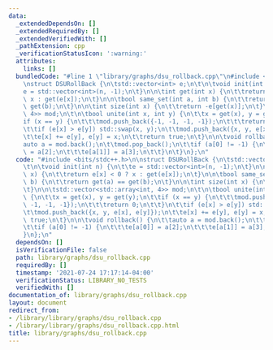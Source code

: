 ```yaml
---
data:
  _extendedDependsOn: []
  _extendedRequiredBy: []
  _extendedVerifiedWith: []
  _pathExtension: cpp
  _verificationStatusIcon: ':warning:'
  attributes:
    links: []
  bundledCode: "#line 1 \"library/graphs/dsu_rollback.cpp\"\n#include <bits/stdc++.h>\n\
    \nstruct DSURollBack {\n\tstd::vector<int> e;\n\t\n\tvoid init(int n) {\n\t\t\
    e = std::vector<int>(n, -1);\n\t}\n\n\tint get(int x) {\n\t\treturn e[x] < 0 ?\
    \ x : get(e[x]);\n\t}\n\n\tbool same_set(int a, int b) {\n\t\treturn get(a) ==\
    \ get(b);\n\t}\n\n\tint size(int x) {\n\t\treturn -e[get(x)];\n\t}\n\n\tstd::vector<std::array<int,\
    \ 4>> mod;\n\t\n\tbool unite(int x, int y) {\n\t\tx = get(x), y = get(y);\n\t\t\
    if (x == y) {\n\t\t\tmod.push_back({-1, -1, -1, -1});\n\t\t\treturn 0;\n\t\t}\n\
    \t\tif (e[x] > e[y]) std::swap(x, y);\n\t\tmod.push_back({x, y, e[x], e[y]});\n\
    \t\te[x] += e[y], e[y] = x;\n\t\treturn true;\n\t}\n\n\tvoid rollback() {\n\t\t\
    auto a = mod.back();\n\t\tmod.pop_back();\n\t\tif (a[0] != -1) {\n\t\t\te[a[0]]\
    \ = a[2];\n\t\t\te[a[1]] = a[3];\n\t\t}\n\t}\n};\n"
  code: "#include <bits/stdc++.h>\n\nstruct DSURollBack {\n\tstd::vector<int> e;\n\
    \t\n\tvoid init(int n) {\n\t\te = std::vector<int>(n, -1);\n\t}\n\n\tint get(int\
    \ x) {\n\t\treturn e[x] < 0 ? x : get(e[x]);\n\t}\n\n\tbool same_set(int a, int\
    \ b) {\n\t\treturn get(a) == get(b);\n\t}\n\n\tint size(int x) {\n\t\treturn -e[get(x)];\n\
    \t}\n\n\tstd::vector<std::array<int, 4>> mod;\n\t\n\tbool unite(int x, int y)\
    \ {\n\t\tx = get(x), y = get(y);\n\t\tif (x == y) {\n\t\t\tmod.push_back({-1,\
    \ -1, -1, -1});\n\t\t\treturn 0;\n\t\t}\n\t\tif (e[x] > e[y]) std::swap(x, y);\n\
    \t\tmod.push_back({x, y, e[x], e[y]});\n\t\te[x] += e[y], e[y] = x;\n\t\treturn\
    \ true;\n\t}\n\n\tvoid rollback() {\n\t\tauto a = mod.back();\n\t\tmod.pop_back();\n\
    \t\tif (a[0] != -1) {\n\t\t\te[a[0]] = a[2];\n\t\t\te[a[1]] = a[3];\n\t\t}\n\t\
    }\n};\n"
  dependsOn: []
  isVerificationFile: false
  path: library/graphs/dsu_rollback.cpp
  requiredBy: []
  timestamp: '2021-07-24 17:17:14-04:00'
  verificationStatus: LIBRARY_NO_TESTS
  verifiedWith: []
documentation_of: library/graphs/dsu_rollback.cpp
layout: document
redirect_from:
- /library/library/graphs/dsu_rollback.cpp
- /library/library/graphs/dsu_rollback.cpp.html
title: library/graphs/dsu_rollback.cpp
---
```

